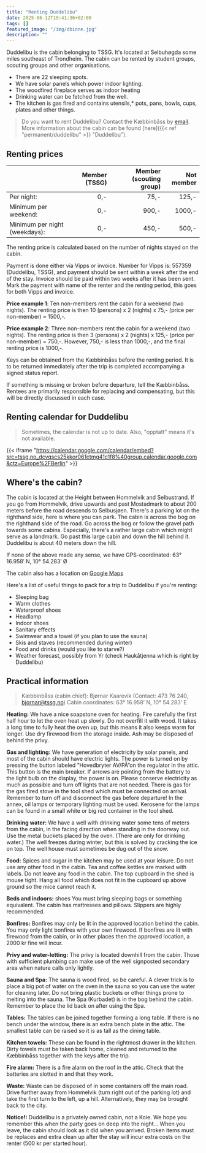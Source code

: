 ```yaml
---
title: "Renting Duddelibu"
date: 2025-06-12T19:41:36+02:00
tags: []
featured_image: "/img/dbinne.jpg"
description: ""
---
```


Duddelibu is the cabin belonging to TSSG.
It's located at Selbuhøgda some miles southeast of Trondheim.
The cabin can be rented by student groups, scouting groups and other organisations.

* There are 22 sleeping spots.
* We have solar panels which power indoor lighting.
* The woodfired fireplace serves as indoor heating
* Drinking water can be fetched from the well.
* The kitchen is gas fired and contains utensils,* pots, pans, bowls, cups, plates and other things.

> Do you want to rent Duddelibu? Contact the Kæbbinbåss by [email](mailto:duddelibu@tssg.no).
> More information about the cabin can be found [here]({{< ref "permanent/duddelibu" >}} "Duddelibu").
<!-- > Rental instructions in English are available [here](/doc/utleieinstruks_en.pdf). -->

## Renting prices

| | Member (TSSG) | Member (scouting group) | Not member |
|:---|---:|---:|---:|
| Per night: | 0,- | 75,- | 125,- |
| Minimum per weekend: | 0,- | 900,- | 1000,- |
| Minimum per night (weekdays): | 0,- | 450,- | 500,- |

The renting price is calculated based on the number of nights stayed on the cabin.

Payment is done either via Vipps or invoice.
Number for Vipps is: 557359 (Duddelibu, TSSG), and payment should be sent within a week after the end of the stay.
Invoice should be paid within two weeks after it has been sent.
Mark the payment with name of the renter and the renting period, this goes for both Vipps and invoice.

**Price example 1**: Ten non-members rent the cabin for a weekend (two nights).
The renting price is then 10 (persons) x 2 (nights) x 75,- (price per non-member) = 1500,-.

**Price example 2**: Three non-members rent the cabin for a weekend (two nights).
The renting price is then 3 (persons) x 2 (nights) x 125,- (price per non-member) = 750,-.
However, 750,- is less than 1000,-, and the final renting price is 1000,-.

Keys can be obtained from the Kæbbinbåss before the renting period.
It is to be returned immediately after the trip is completed accompanying a signed status report.

If something is missing or broken before departure, tell the Kæbbinbåss.
Rentees are primarily responsible for replacing and compensating, but this will be directly discussed in each case.

## Renting calendar for Duddelibu

> Sometimes, the calendar is not up to date.
> Also, "opptatt" means it's not available.

{{< iframe "https://calendar.google.com/calendar/embed?src=tssg.no_dcvqscs25kkor061ctmg41c1f8%40group.calendar.google.com&ctz=Europe%2FBerlin" >}}

## Where's the cabin?

The cabin is located at the Height between Hommelvik and Selbustrand.
If you go from Hommelvik, drive upwards and past Mostadmark to about 200 meters before the road descends to Selbusjøen.
There's a parking lot on the righthand side, here is where you can park.
The cabin is across the bog on the righthand side of the road.
Go across the bog or follow the gravel path towards some cabins.
Especially, there's a rather large cabin which might serve as a landmark.
Go past this large cabin and down the hill behind it.
Duddelibu is about 40 meters down the hill.

If none of the above made any sense, we have GPS-coordinated: 63° 16.958′ N, 10° 54.283′ Ø

The cabin also has a location on [Google Maps](https://www.google.com/maps/place/Duddelibu/@63.2766037,10.9887312,56180m/data=!3m1!1e3!4m10!1m2!2m1!1sduddelibu!3m6!1s0x466d19000f80b0b5:0x88382045b2a6b903!8m2!3d63.2826636!4d10.9046015!15sCglkdWRkZWxpYnWSAQtzcG9ydHNfY2x1YuABAA!16s%2Fg%2F11w8kcf8r_?entry=ttu&g_ep=EgoyMDI0MDgyNy4wIKXMDSoASAFQAw%3D%3D)

Here's a list of useful things to pack for a trip to Duddelibu if you're renting:

* Sleeping bag
* Warm clothes
* Waterproof shoes
* Headlamp
* Indoor shoes
* Sanitary effects
* Swimwear and a towel (if you plan to use the sauna)
* Skis and staves (recommended during winter)
* Food and drinks (would you like to starve?)
* Weather forecast, possibly from Yr (check Haukåtjenna which is right by Duddelibu)


## Practical information

> Kæbbinbåss (cabin chief): Bjørnar Kaarevik
> (Contact: 473 76 240, bjornar@tssg.no)
> Cabin coordinates: 63° 16.958’ N, 10° 54.283’ E

**Heating:**
We have a nice soapstone oven for heating.
Fire carefully the first half hour to let the oven heat up slowly.
Do not overfill it with wood.
It takes a long time to fully heat the oven up, but this means it also keeps warm for longer.
Use dry firewood from the storage inside. Ash may be disposed of behind the privy.

**Gas and lighting:**
We have generation of electricity by solar panels, and most of the cabin should have electric lights.
The power is turned on by pressing the button labeled ”Hovedbryter AV/PÅ”on the regulator in the attic.
This button is the main breaker.
If arrows are pointing from the battery to the light bulb on the display, the power is on.
Please conserve electricity as much as possible and turn off lights that are not needed.
There is gas for the gas fired stove in the tool shed which must be connected on arrival.
Remember to turn off and disconnect the gas before departure!
In the annex, oil lamps or temporary lighting must be used.
Kerosene for the lamps can be found in a small white or big red container in the tool shed.

**Drinking water:**
We have a well with drinking water some tens of meters from the cabin, in the facing direction when standing in the doorway out.
Use the metal buckets placed by the oven.
(There are only for drinking water.)
The well freezes during winter, but this is solved by cracking the ice on top.
The well house must sometimes be dug out of the snow.

**Food:**
Spices and sugar in the kitchen may be used at your leisure.
Do not use any other food in the cabin.
Tea and coffee kettles are marked with labels.
Do not leave any food in the cabin.
The top cupboard in the shed is mouse tight.
Hang all food which does not fit in the cupboard up above ground so the mice cannot reach it.

**Beds and indoors:**
shoes You must bring sleeping bags or something equivalent.
The cabin has mattresses and pillows.
Slippers are highly recommended.

**Bonfires:**
Bonfires may only be lit in the approved location behind the cabin.
You may only light bonfires with your own firewood.
If bonfires are lit with firewood from the cabin, or in other places then the approved location, a 2000 kr fine will incur.

**Privy and water-letting:**
The privy is located downhill from the cabin.
Those with sufficient plumbing can make use of the well signposted secondary area when nature calls only lightly.

**Sauna and Spa:**
The sauna is wood fired, so be careful.
A clever trick is to place a big pot of water on the oven in the sauna so you can use the water for cleaning later.
Do not bring plastic buckets or other things prone to melting into the sauna.
The Spa (Kurbadet) is in the bog behind the cabin.
Remember to place the lid back on after using the Spa.

**Tables:**
The tables can be joined together forming a long table.
If there is no bench under the window, there is an extra bench plate in the attic.
The smallest table can be raised so it is as tall as the dining table.

**Kitchen towels:**
These can be found in the rightmost drawer in the kitchen.
Dirty towels must be taken back home, cleaned and returned to the Kæbbinbåss together with the keys after the trip.

**Fire alarm:**
There is a fire alarm on the roof in the attic.
Check that the batteries are slotted in and that they work.

**Waste:**
Waste can be disposed of in some containers off the main road.
Drive further away from Hommelvik (turn right out of the parking lot) and take the first turn to the left, up a hill.
Alternatively, they may be brought back to the city.

**Notice!:**
Duddelibu is a privately owned cabin, not a Koie.
We hope you remember this when the party goes on deep into the night...
When you leave, the cabin should look as it did when you arrived.
Broken items must be replaces and extra clean up after the stay will incur extra costs on the renter (500 kr per started hour).
